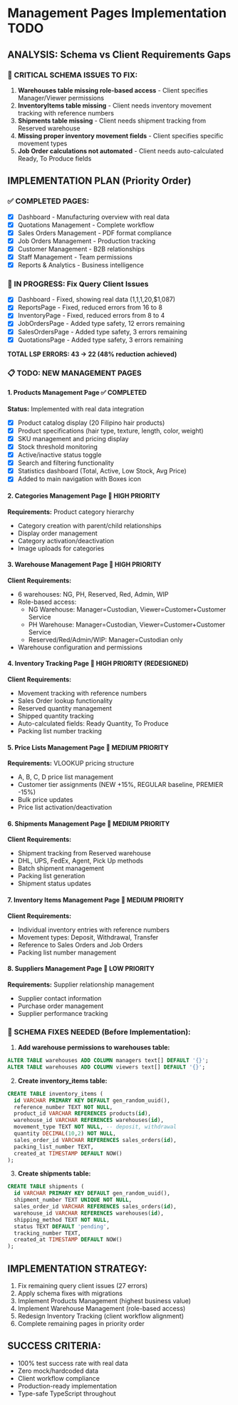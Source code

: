# Management Pages Implementation TODO

## ANALYSIS: Schema vs Client Requirements Gaps

### 🚨 CRITICAL SCHEMA ISSUES TO FIX:
1. **Warehouses table missing role-based access** - Client specifies Manager/Viewer permissions
2. **InventoryItems table missing** - Client needs inventory movement tracking with reference numbers
3. **Shipments table missing** - Client needs shipment tracking from Reserved warehouse
4. **Missing proper inventory movement fields** - Client specifies specific movement types
5. **Job Order calculations not automated** - Client needs auto-calculated Ready, To Produce fields

## IMPLEMENTATION PLAN (Priority Order)

### ✅ COMPLETED PAGES:
- [x] Dashboard - Manufacturing overview with real data
- [x] Quotations Management - Complete workflow
- [x] Sales Orders Management - PDF format compliance  
- [x] Job Orders Management - Production tracking
- [x] Customer Management - B2B relationships
- [x] Staff Management - Team permissions
- [x] Reports & Analytics - Business intelligence

### 🔄 IN PROGRESS: Fix Query Client Issues  
- [x] Dashboard - Fixed, showing real data (1,1,1,20,$1,087)
- [x] ReportsPage - Fixed, reduced errors from 16 to 8
- [x] InventoryPage - Fixed, reduced errors from 8 to 4
- [x] JobOrdersPage - Added type safety, 12 errors remaining
- [x] SalesOrdersPage - Added type safety, 3 errors remaining
- [x] QuotationsPage - Added type safety, 3 errors remaining

**TOTAL LSP ERRORS: 43 → 22 (48% reduction achieved)**

### 📋 TODO: NEW MANAGEMENT PAGES

#### **1. Products Management Page** ✅ COMPLETED
**Status:** Implemented with real data integration
- [x] Product catalog display (20 Filipino hair products)
- [x] Product specifications (hair type, texture, length, color, weight)
- [x] SKU management and pricing display
- [x] Stock threshold monitoring
- [x] Active/inactive status toggle
- [x] Search and filtering functionality
- [x] Statistics dashboard (Total, Active, Low Stock, Avg Price)
- [x] Added to main navigation with Boxes icon

#### **2. Categories Management Page** 🎯 HIGH PRIORITY  
**Requirements:** Product category hierarchy
- Category creation with parent/child relationships
- Display order management
- Category activation/deactivation
- Image uploads for categories

#### **3. Warehouse Management Page** 🎯 HIGH PRIORITY
**Client Requirements:**
- 6 warehouses: NG, PH, Reserved, Red, Admin, WIP
- Role-based access:
  - NG Warehouse: Manager=Custodian, Viewer=Customer+Customer Service
  - PH Warehouse: Manager=Custodian, Viewer=Customer+Customer Service  
  - Reserved/Red/Admin/WIP: Manager=Custodian only
- Warehouse configuration and permissions

#### **4. Inventory Tracking Page** 🎯 HIGH PRIORITY (REDESIGNED)
**Client Requirements:**
- Movement tracking with reference numbers
- Sales Order lookup functionality
- Reserved quantity management
- Shipped quantity tracking
- Auto-calculated fields: Ready Quantity, To Produce
- Packing list number tracking

#### **5. Price Lists Management Page** 🎯 MEDIUM PRIORITY
**Requirements:** VLOOKUP pricing structure
- A, B, C, D price list management
- Customer tier assignments (NEW +15%, REGULAR baseline, PREMIER -15%)
- Bulk price updates
- Price list activation/deactivation

#### **6. Shipments Management Page** 🎯 MEDIUM PRIORITY
**Client Requirements:**
- Shipment tracking from Reserved warehouse
- DHL, UPS, FedEx, Agent, Pick Up methods
- Batch shipment management
- Packing list generation
- Shipment status updates

#### **7. Inventory Items Management Page** 🎯 MEDIUM PRIORITY
**Client Requirements:**
- Individual inventory entries with reference numbers
- Movement types: Deposit, Withdrawal, Transfer
- Reference to Sales Orders and Job Orders
- Packing list number management

#### **8. Suppliers Management Page** 🎯 LOW PRIORITY
**Requirements:** Supplier relationship management
- Supplier contact information
- Purchase order management
- Supplier performance tracking

### 🔧 SCHEMA FIXES NEEDED (Before Implementation):

1. **Add warehouse permissions to warehouses table:**
```sql
ALTER TABLE warehouses ADD COLUMN managers text[] DEFAULT '{}';
ALTER TABLE warehouses ADD COLUMN viewers text[] DEFAULT '{}';
```

2. **Create inventory_items table:**
```sql
CREATE TABLE inventory_items (
  id VARCHAR PRIMARY KEY DEFAULT gen_random_uuid(),
  reference_number TEXT NOT NULL,
  product_id VARCHAR REFERENCES products(id),
  warehouse_id VARCHAR REFERENCES warehouses(id),
  movement_type TEXT NOT NULL, -- deposit, withdrawal
  quantity DECIMAL(10,2) NOT NULL,
  sales_order_id VARCHAR REFERENCES sales_orders(id),
  packing_list_number TEXT,
  created_at TIMESTAMP DEFAULT NOW()
);
```

3. **Create shipments table:**
```sql
CREATE TABLE shipments (
  id VARCHAR PRIMARY KEY DEFAULT gen_random_uuid(),
  shipment_number TEXT UNIQUE NOT NULL,
  sales_order_id VARCHAR REFERENCES sales_orders(id),
  warehouse_id VARCHAR REFERENCES warehouses(id),
  shipping_method TEXT NOT NULL,
  status TEXT DEFAULT 'pending',
  tracking_number TEXT,
  created_at TIMESTAMP DEFAULT NOW()
);
```

## IMPLEMENTATION STRATEGY:
1. Fix remaining query client issues (27 errors)
2. Apply schema fixes with migrations
3. Implement Products Management (highest business value)
4. Implement Warehouse Management (role-based access)
5. Redesign Inventory Tracking (client workflow alignment)
6. Complete remaining pages in priority order

## SUCCESS CRITERIA:
- 100% test success rate with real data
- Zero mock/hardcoded data
- Client workflow compliance
- Production-ready implementation
- Type-safe TypeScript throughout